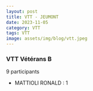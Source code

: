 ```yaml
---
layout: post
title: VTT - JEUMONT
date: 2023-11-05
category: VTT
tags: VTT
image: assets/img/blog/vtt.jpeg
---
```


### VTT Vétérans B
9 participants
- MATTIOLI RONALD : 1
